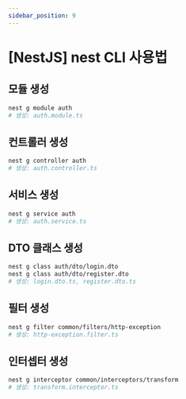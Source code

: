 ```yaml
---
sidebar_position: 9
---
```


# [NestJS] nest CLI 사용법

## 모듈 생성

```bash
nest g module auth
# 생성: auth.module.ts
```

## 컨트롤러 생성

```bash
nest g controller auth
# 생성: auth.controller.ts
```

## 서비스 생성

```bash
nest g service auth
# 생성: auth.service.ts
```

## DTO 클래스 생성

```bash
nest g class auth/dto/login.dto
nest g class auth/dto/register.dto
# 생성: login.dto.ts, register.dto.ts
```

## 필터 생성

```bash
nest g filter common/filters/http-exception
# 생성: http-exception.filter.ts
```



## 인터셉터 생성

```bash
nest g interceptor common/interceptors/transform
# 생성: transform.interceptor.ts
```